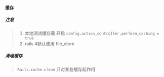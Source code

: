 #### 缓存

##### 注意
> 1. 本地测试缓存需 开启 `config.action_controller.perform_caching = true`
> 2. rails 4默认使用 file_store

##### 清理缓存
> `Rails.cache.clean` 只对某些缓存起作用


